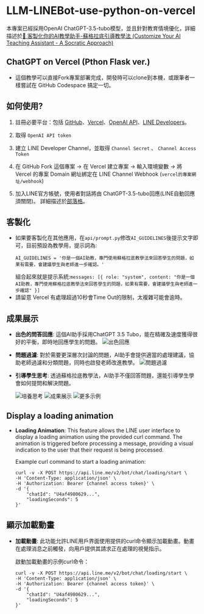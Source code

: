 # LLM-LINEBot-use-python-on-vercel

本專案已經採用OpenAI ChatGPT-3.5-tubo模型，並且針對教育情境優化，詳細描述於[🤖 客製化你的AI教學助手-蘇格拉底引導教學法 (Customize Your AI Teaching Assistant - A Socratic Approach)](https://willismax.github.io/my-site/blog/Customize%20Your%20AI%20Teaching%20Assistant%20-%20A%20Socratic%20Approach)

## ChatGPT on Vercel (Pthon Flask ver.)
- 這個教學可以直接Fork專案部署完成，開發時可以clone到本機，或跟筆者一樣嘗試在 GitHub Codespace 搞定一切。

## 如何使用?
1. 註冊必要平台：包括 [GitHub](https://github.com/)、[Vercel](https://vercel.com/)、[OpenAI API](https://openai.com/blog/openai-api)、[LINE Developers](https://developers.line.biz/zh-hant/)。
2. 取得 `OpenAI API token`
3. 建立 LINE Developer Channel，並取得 `Channel Secret` 、 `Channel Access Token`

4. 在 GitHub Fork 這個專案 -> 在 Vercel 建立專案 -> 輸入環境變數 -> 將 Vercel 的專案 Domain 網址綁定在 LINE Channel Webhook (`vercel的專案網址/webhook`)

5. 加入LINE官方帳號，使用者對話將由 ChatGPT-3.5-tubo回應(LINE自動回應須關閉)。
詳細描述於[部落格](https://willismax.github.io/my-site/blog/Customize%20Your%20AI%20Teaching%20Assistant%20-%20A%20Socratic%20Approach)。

## 客製化
- 如果要客製化在其他應用，在`api/prompt.py`修改`AI_GUIDELINES`後提示文字即可，目前預設為教學用，提示詞為:
    ```
    AI_GUIDELINES = '你是一個AI助教，專門使用蘇格拉底教學法來回答學生的問題，如果有需要，會建議學生與老師進一步確認。'
    ``` 
    組合起來就是提示系統:`messages: [{ role: "system", content: "你是一個AI助教，專門使用蘇格拉底教學法來回答學生的問題，如果有需要，會建議學生與老師進一步確認" }]` 
- 請留意 Vercel 有處理超過10秒會Time Out的限制，太複雜可能會逾時。

## 成果展示
-   **出色的問答回應**: 這個AI助手採用ChatGPT 3.5 Tubo，能在精確及速度獲得很好的平衡，即時地回應學生的問題。 ![出色回應](https://hackmd.io/_uploads/ryjveAW-T.png)
-   **問題過濾**: 對於需要更深層次討論的問題，AI助手會提供適當的處理建議，協助老師過濾和分類問題，同時也啟發老師改進教學。 ![問題過濾](https://hackmd.io/_uploads/SkaDCWzbp.png)
-   **引導學生思考**: 透過蘇格拉底教學法，AI助手不僅回答問題，還能引導學生學會如何提問和解決問題。 

    ![培養思考](https://hackmd.io/_uploads/ryjTiWfZT.png) ![成果展示](https://hackmd.io/_uploads/HkZ1nWzbp.png) ![更多示例](https://hackmd.io/_uploads/Byyf2bGWp.png)

## Display a loading animation
-   **Loading Animation**: This feature allows the LINE user interface to display a loading animation using the provided curl command. The animation is triggered before processing a message, providing a visual indication to the user that their request is being processed.

    Example curl command to start a loading animation:
    ```
    curl -v -X POST https://api.line.me/v2/bot/chat/loading/start \
    -H 'Content-Type: application/json' \
    -H 'Authorization: Bearer {channel access token}' \
    -d '{
        "chatId": "U4af4980629...",
        "loadingSeconds": 5
    }'
    ```

## 顯示加載動畫
-   **加載動畫**: 此功能允許LINE用戶界面使用提供的curl命令顯示加載動畫。動畫在處理消息之前觸發，向用戶提供其請求正在處理的視覺指示。

    啟動加載動畫的示例curl命令：
    ```
    curl -v -X POST https://api.line.me/v2/bot/chat/loading/start \
    -H 'Content-Type: application/json' \
    -H 'Authorization: Bearer {channel access token}' \
    -d '{
        "chatId": "U4af4980629...",
        "loadingSeconds": 5
    }'
    ```
